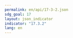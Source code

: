 ```yaml
---
permalink: en/api/17-3-2.json
sdg_goal: 17
layout: json_indicator
indicator: "17.3.2"
lang: en
---
```

